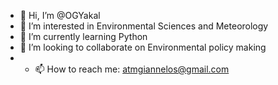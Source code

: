 - 👋 Hi, I’m @OGYakal
- 👀 I’m interested in Environmental Sciences and Meteorology
- 🌱 I’m currently learning Python
- 💞️ I’m looking to collaborate on Environmental policy making
- - 📫 How to reach me: atmgiannelos@gmail.com

<!---
OGYakal/OGYakal is a ✨ special ✨ repository because its `README.md` (this file) appears on your GitHub profile.
You can click the Preview link to take a look at your changes.
--->
